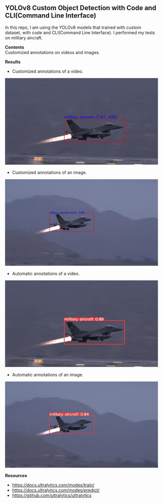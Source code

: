## YOLOv8 Custom Object Detection with Code and CLI(Command Line Interface)  
In this repo, I am using the YOLOv8 models that trained with custom dataset, with code and CLI(Command Line Interface). I performed my tests on military aircraft.  
  
**Contents**  
Customized annotations on videos and images.
  
**Results**  
- Customized annotations of a video.

![alt-text](https://github.com/muhammedenesbalci/YOLOv8-Custom-Object-Detection/blob/main/test/datas/test_video_result_customized_gif.gif?raw=true)  
  
  
- Customized annotations of an image.

![alt-text](https://github.com/muhammedenesbalci/YOLOv8-Custom-Object-Detection/blob/main/test/datas/test_img_result_customized.jpg?raw=true)  
  
  
- Automatic annotations of a video.

![alt-text](https://github.com/muhammedenesbalci/YOLOv8-Custom-Object-Detection/blob/main/test/datas/test_video_result_automatic_gif.gif?raw=true)
 
 
- Automatic annotations of an image.

![alt-text](https://github.com/muhammedenesbalci/YOLOv8-Custom-Object-Detection/blob/main/test/datas/test_img_result_automatic.jpg?raw=true)


**Resources**  
- https://docs.ultralytics.com/modes/train/  
- https://docs.ultralytics.com/modes/predict/  
- https://github.com/ultralytics/ultralytics

